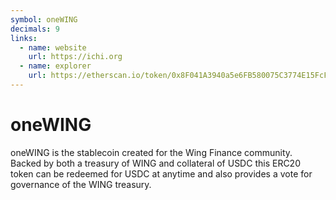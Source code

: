 ```yaml
---
symbol: oneWING
decimals: 9
links:
  - name: website
    url: https://ichi.org
  - name: explorer
    url: https://etherscan.io/token/0x8F041A3940a5e6FB580075C3774E15FcFA0E1618
---
```


# oneWING

oneWING is the stablecoin created for the Wing Finance community. Backed by both a treasury of WING and collateral of USDC this ERC20 token can be redeemed for USDC at anytime and also provides a vote for governance of the WING treasury.

